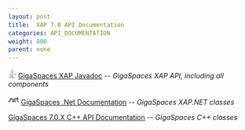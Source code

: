 ```yaml
---
layout: post
title:  XAP 7.0 API Documentation
categories: API_DOCUMENTATION
weight: 800
parent: none
---
```




![](/attachment_files/logos/java_icon.gif) [GigaSpaces XAP Javadoc](http://www.gigaspaces.com/docs/JavaDoc7.0/index.html) -- _GigaSpaces XAP API, including all components_

![](/attachment_files/logos/icon_dotnet.gif) [GigaSpaces .Net Documentation](http://www.gigaspaces.com/docs/dotnetdocs7.0) -- _GigaSpaces XAP.NET classes_

[GigaSpaces 7.0.X C+\+ API Documentation](http://www.gigaspaces.com/docs/cppdocs7.0) -- _GigaSpaces C+\+ classes_

